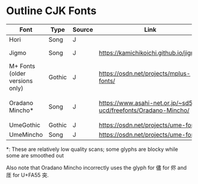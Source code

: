# Outline CJK Fonts

| Font | Type | Source | Link | License | Derivative? |
| --- | -- | --- | --- | --- | --- |
| Hori | Song | J |  | CC0 | jiskan48/Kanji48 |
| Jigmo | Song | J | <https://kamichikoichi.github.io/jigmo/> | GlyphWiki | GlyphWiki glyphs |
| M+ Fonts (older versions only) | Gothic | J | <https://osdn.net/projects/mplus-fonts/> | mplus | / |
| Oradano Mincho\* | Song | J | <https://www.asahi-net.or.jp/~sd5a-ucd/freefonts/Oradano-Mincho/> | PD | Mostly "築地三号活字" found in dictionaries |
| UmeGothic | Gothic | J | <https://osdn.net/projects/ume-font/> | mplus | / |
| UmeMincho | Song | J | <https://osdn.net/projects/ume-font/> | mplus | / |

\*: These are relatively low quality scans; some glyphs are blocky while some are smoothed out

Also note that Oradano Mincho incorrectly uses the glyph for 儘 for 侭 and 厓 for U+FA55 突.
